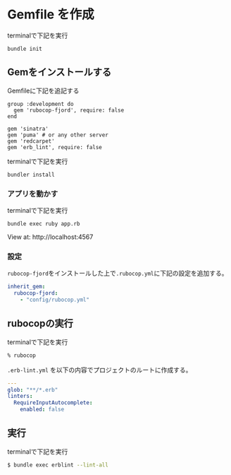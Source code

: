 # Gemfile を作成
terminalで下記を実行
```
bundle init
```
## Gemをインストールする

Gemfileに下記を追記する
```
group :development do
  gem 'rubocop-fjord', require: false
end

gem 'sinatra'
gem 'puma' # or any other server
gem 'redcarpet'
gem 'erb_lint', require: false
```
terminalで下記を実行
```
bundler install
```
### アプリを動かす
terminalで下記を実行
```
bundle exec ruby app.rb
```

View at: http://localhost:4567

### 設定

`rubocop-fjord`をインストールした上で`.rubocop.yml`に下記の設定を追加する。

```yml
inherit_gem:
  rubocop-fjord:
    - "config/rubocop.yml"
```
## rubocopの実行

terminalで下記を実行

```zsh
% rubocop
```

`.erb-lint.yml` を以下の内容でプロジェクトのルートに作成する。

```yaml
---
glob: "**/*.erb"
linters:
  RequireInputAutocomplete:
    enabled: false
```
## 実行

terminalで下記を実行

```sh
$ bundle exec erblint --lint-all
```

